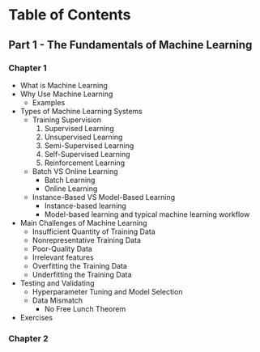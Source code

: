 # Table of Contents

##  Part 1 - The Fundamentals of Machine Learning

### Chapter 1
  - What is Machine Learning
  - Why Use Machine Learning
    - Examples
  - Types of Machine Learning Systems
    - Training Supervision
      1.  Supervised Learning
      2. Unsupervised Learning
      3. Semi-Supervised Learning
      4. Self-Supervised Learning
      5. Reinforcement Learning
    - Batch VS Online Learning
      - Batch Learning
      - Online Learning
    - Instance-Based VS Model-Based Learning
      - Instance-based learning
      - Model-based learning and typical machine learning workflow
  - Main Challenges of Machine Learning
    - Insufficient Quantity of Training Data
    - Nonrepresentative Training Data
    - Poor-Quality Data
    - Irrelevant features
    - Overfitting the Training Data
    - Underfitting the Training Data
  - Testing and Validating
    - Hyperparameter Tuning and Model Selection
    - Data Mismatch
      - No Free Lunch Theorem
  - Exercises
### Chapter 2
